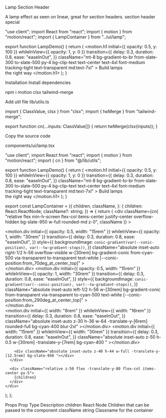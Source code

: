 Lamp Section Header

A lamp effect as seen on linear, great for section headers.
section
header
special

"use client";
import React from "react";
import { motion } from "motion/react";
import { LampContainer } from "../ui/lamp";
 
export function LampDemo() {
  return (
    <LampContainer>
      <motion.h1
        initial={{ opacity: 0.5, y: 100 }}
        whileInView={{ opacity: 1, y: 0 }}
        transition={{
          delay: 0.3,
          duration: 0.8,
          ease: "easeInOut",
        }}
        className="mt-8 bg-gradient-to-br from-slate-300 to-slate-500 py-4 bg-clip-text text-center text-4xl font-medium tracking-tight text-transparent md:text-7xl"
      >
        Build lamps <br /> the right way
      </motion.h1>
    </LampContainer>
  );
}

Installation
Install dependencies

npm i motion clsx tailwind-merge

Add util file
lib/utils.ts

import { ClassValue, clsx } from "clsx";
import { twMerge } from "tailwind-merge";
 
export function cn(...inputs: ClassValue[]) {
  return twMerge(clsx(inputs));
}

Copy the source code

components/ui/lamp.tsx

"use client";
import React from "react";
import { motion } from "motion/react";
import { cn } from "@/lib/utils";
 
export function LampDemo() {
  return (
    <LampContainer>
      <motion.h1
        initial={{ opacity: 0.5, y: 100 }}
        whileInView={{ opacity: 1, y: 0 }}
        transition={{
          delay: 0.3,
          duration: 0.8,
          ease: "easeInOut",
        }}
        className="mt-8 bg-gradient-to-br from-slate-300 to-slate-500 py-4 bg-clip-text text-center text-4xl font-medium tracking-tight text-transparent md:text-7xl"
      >
        Build lamps <br /> the right way
      </motion.h1>
    </LampContainer>
  );
}
 
export const LampContainer = ({
  children,
  className,
}: {
  children: React.ReactNode;
  className?: string;
}) => {
  return (
    <div
      className={cn(
        "relative flex min-h-screen flex-col items-center justify-center overflow-hidden bg-slate-950 w-full rounded-md z-0",
        className
      )}
    >
      <div className="relative flex w-full flex-1 scale-y-125 items-center justify-center isolate z-0 ">
        <motion.div
          initial={{ opacity: 0.5, width: "15rem" }}
          whileInView={{ opacity: 1, width: "30rem" }}
          transition={{
            delay: 0.3,
            duration: 0.8,
            ease: "easeInOut",
          }}
          style={{
            backgroundImage: `conic-gradient(var(--conic-position), var(--tw-gradient-stops))`,
          }}
          className="absolute inset-auto right-1/2 h-56 overflow-visible w-[30rem] bg-gradient-conic from-cyan-500 via-transparent to-transparent text-white [--conic-position:from_70deg_at_center_top]"
        >
          <div className="absolute  w-[100%] left-0 bg-slate-950 h-40 bottom-0 z-20 [mask-image:linear-gradient(to_top,white,transparent)]" />
          <div className="absolute  w-40 h-[100%] left-0 bg-slate-950  bottom-0 z-20 [mask-image:linear-gradient(to_right,white,transparent)]" />
        </motion.div>
        <motion.div
          initial={{ opacity: 0.5, width: "15rem" }}
          whileInView={{ opacity: 1, width: "30rem" }}
          transition={{
            delay: 0.3,
            duration: 0.8,
            ease: "easeInOut",
          }}
          style={{
            backgroundImage: `conic-gradient(var(--conic-position), var(--tw-gradient-stops))`,
          }}
          className="absolute inset-auto left-1/2 h-56 w-[30rem] bg-gradient-conic from-transparent via-transparent to-cyan-500 text-white [--conic-position:from_290deg_at_center_top]"
        >
          <div className="absolute  w-40 h-[100%] right-0 bg-slate-950  bottom-0 z-20 [mask-image:linear-gradient(to_left,white,transparent)]" />
          <div className="absolute  w-[100%] right-0 bg-slate-950 h-40 bottom-0 z-20 [mask-image:linear-gradient(to_top,white,transparent)]" />
        </motion.div>
        <div className="absolute top-1/2 h-48 w-full translate-y-12 scale-x-150 bg-slate-950 blur-2xl"></div>
        <div className="absolute top-1/2 z-50 h-48 w-full bg-transparent opacity-10 backdrop-blur-md"></div>
        <div className="absolute inset-auto z-50 h-36 w-[28rem] -translate-y-1/2 rounded-full bg-cyan-500 opacity-50 blur-3xl"></div>
        <motion.div
          initial={{ width: "8rem" }}
          whileInView={{ width: "16rem" }}
          transition={{
            delay: 0.3,
            duration: 0.8,
            ease: "easeInOut",
          }}
          className="absolute inset-auto z-30 h-36 w-64 -translate-y-[6rem] rounded-full bg-cyan-400 blur-2xl"
        ></motion.div>
        <motion.div
          initial={{ width: "15rem" }}
          whileInView={{ width: "30rem" }}
          transition={{
            delay: 0.3,
            duration: 0.8,
            ease: "easeInOut",
          }}
          className="absolute inset-auto z-50 h-0.5 w-[30rem] -translate-y-[7rem] bg-cyan-400 "
        ></motion.div>
 
        <div className="absolute inset-auto z-40 h-44 w-full -translate-y-[12.5rem] bg-slate-950 "></div>
      </div>
 
      <div className="relative z-50 flex -translate-y-80 flex-col items-center px-5">
        {children}
      </div>
    </div>
  );
};

Props
Prop	Type	Description
children	React Node	Children that can be passed to the component
className	string	Classname for the container